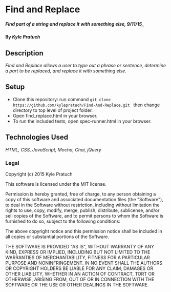 # Find and Replace

##### Find part of a string and replace it with something else, 9/11/15_

#### By _Kyle Pratuch_

## Description

_Find and Replace allows a user to type out a phrase or sentence, determine a part to be replaced, and replace it with something else._

## Setup

 * Clone this repository: run command ```git clone https://github.com/kylepratuch/Find-And-Replace.git ``` then change directory to top level of project folder.
 * Open find_replace.html in your browser.
 * To run the included tests, open spec-runner.html in your browser.

## Technologies Used

_HTML, CSS, JavaScript, Mocha, Chai, jQuery_

### Legal

Copyright (c) 2015 Kyle Pratuch

This software is licensed under the MIT license.

Permission is hereby granted, free of charge, to any person obtaining a copy
of this software and associated documentation files (the "Software"), to deal
in the Software without restriction, including without limitation the rights
to use, copy, modify, merge, publish, distribute, sublicense, and/or sell
copies of the Software, and to permit persons to whom the Software is
furnished to do so, subject to the following conditions:

The above copyright notice and this permission notice shall be included in
all copies or substantial portions of the Software.

THE SOFTWARE IS PROVIDED "AS IS", WITHOUT WARRANTY OF ANY KIND, EXPRESS OR
IMPLIED, INCLUDING BUT NOT LIMITED TO THE WARRANTIES OF MERCHANTABILITY,
FITNESS FOR A PARTICULAR PURPOSE AND NONINFRINGEMENT. IN NO EVENT SHALL THE
AUTHORS OR COPYRIGHT HOLDERS BE LIABLE FOR ANY CLAIM, DAMAGES OR OTHER
LIABILITY, WHETHER IN AN ACTION OF CONTRACT, TORT OR OTHERWISE, ARISING FROM,
OUT OF OR IN CONNECTION WITH THE SOFTWARE OR THE USE OR OTHER DEALINGS IN
THE SOFTWARE.

